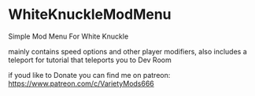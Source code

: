 # WhiteKnuckleModMenu
Simple Mod Menu For White Knuckle

mainly contains speed options and other player modifiers, also includes a teleport for tutorial that teleports you to Dev Room

if youd like to Donate you can find me on patreon: https://www.patreon.com/c/VarietyMods666
